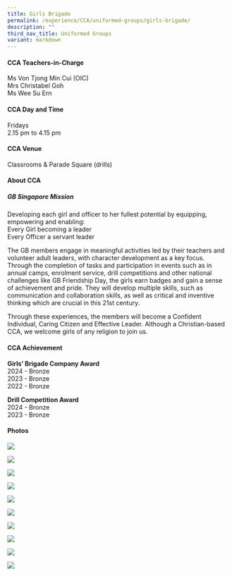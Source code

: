 ```yaml
---
title: Girls Brigade
permalink: /experience/CCA/uniformed-groups/girls-brigade/
description: ""
third_nav_title: Uniformed Groups
variant: markdown
---
```

#### **CCA Teachers-in-Charge**
Ms Von Tjong Min Cui (OIC) <br>
Mrs Christabel Goh  <br>
Ms Wee Su Ern  <br>

#### **CCA Day and Time**
Fridays <br>
2.15 pm to 4.15 pm

#### **CCA Venue**
Classrooms &amp; Parade Square (drills)

#### **About CCA**
##### **GB Singapore Mission**
Developing each girl and officer to her fullest potential by equipping, empowering and enabling:<br>
Every Girl becoming a leader<br>
Every Officer a servant leader

The GB members engage in meaningful activities led by their teachers and volunteer adult leaders, with character development as a key focus. Through the completion of tasks and participation in events such as in annual camps, enrolment service, drill competitions and other national challenges like GB Friendship Day, the girls earn badges and gain a sense of achievement and pride. They will develop multiple skills, such as communication and collaboration skills, as well as critical and inventive thinking which are crucial in this 21st century.

Through these experiences, the members will become a Confident Individual, Caring Citizen and Effective Leader.&nbsp;Although a Christian-based CCA, we welcome girls of any religion to join us.

#### **CCA Achievement**
**Girls’ Brigade Company Award<br>**
2024 - Bronze <br>
2023 - Bronze <br>
2022 - Bronze <br>

**Drill Competition Award<br>**
2024 - Bronze <br>
2023 - Bronze

#### **Photos**

![](/images/CCA%20Girls%20Brigade/GB2025_1.png)

![](/images/CCA%20Girls%20Brigade/GB2025_2.png)

![](/images/CCA%20Girls%20Brigade/GB2025_3.png)

![](/images/CCA%20Girls%20Brigade/GB2025_4.png)

![](/images/CCA%20Girls%20Brigade/GB2025_5.png)

![](/images/CCA%20Girls%20Brigade/GB2025_6.png)

![](/images/CCA%20Girls%20Brigade/GB2025_7.png)

![](/images/CCA%20Girls%20Brigade/GB2025_8.png)

![](/images/CCA%20Girls%20Brigade/GB2025_9.png)

![](/images/CCA%20Girls%20Brigade/GB2025_10.png)